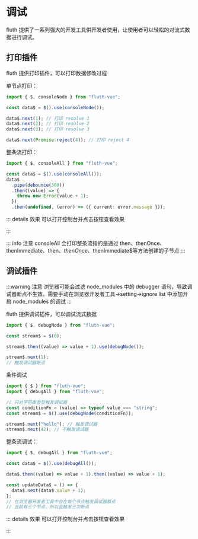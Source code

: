<script setup>
import Console from "../.vitepress/components/console.vue";
import Debug from "../.vitepress/components/debug.vue";
</script>

# 调试

fluth 提供了一系列强大的开发工具供开发者使用，让使用者可以轻松的对流式数据进行调试。

## 打印插件

fluth 提供打印插件，可以打印数据修改过程

单节点打印：

```typescript
import { $, consoleNode } from "fluth-vue";

const data$ = $().use(consoleNode());

data$.next(1); // 打印 resolve 1
data$.next(2); // 打印 resolve 2
data$.next(3); // 打印 resolve 3

data$.next(Promise.reject(4)); // 打印 reject 4
```

整条流打印：

```typescript
import { $, consoleAll } from "fluth-vue";

const data$ = $().use(consoleAll());
data$
  .pipe(debounce(300))
  .then((value) => {
    throw new Error(value + 1);
  })
  .then(undefined, (error) => ({ current: error.message }));
```

::: details 效果
可以打开控制台并点击按钮查看效果

<Console />
:::

::: info 注意
consoleAll 会打印整条流指的是通过 then、thenOnce、thenImmediate、then$、thenOnce$、thenImmediate$等方法创建的子节点
:::

## 调试插件

:::warning 注意
浏览器可能会过滤 node_modules 中的 debugger 语句，导致调试器断点不生效。需要手动在浏览器开发者工具->setting->ignore list 中添加开启 node_modules 的调试
:::

fluth 提供调试插件，可以调试流式数据

```typescript
import { $, debugNode } from "fluth-vue";

const stream$ = $(0);

stream$.then((value) => value + 1).use(debugNode());

stream$.next(1);
// 触发调试器断点
```

条件调试

```typescript
import { $ } from "fluth-vue";
import { debugAll } from "fluth-vue";

// 只对字符串类型触发调试器
const conditionFn = (value) => typeof value === "string";
const stream$ = $().use(debugNode(conditionFn));

stream$.next("hello"); // 触发调试器
stream$.next(42); // 不触发调试器
```

整条流调试：

```typescript
import { $, debugAll } from "fluth-vue";

const data$ = $().use(debugAll());

data$.then((value) => value + 1).then((value) => value + 1);

const updateData$ = () => {
  data$.next(data$.value + 1);
};
// 在浏览器开发者工具中会在每个节点触发调试器断点
// 当前有三个节点，所以会触发三次断点
```

::: details 效果
可以打开控制台并点击按钮查看效果

<Debug />
:::
